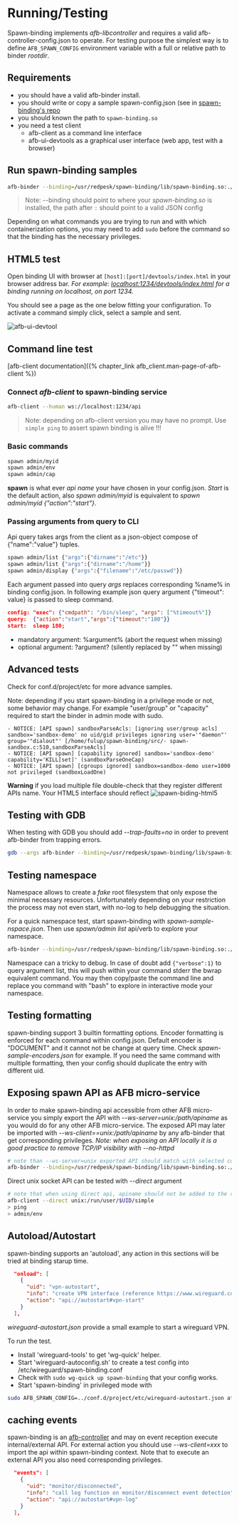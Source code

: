 # Running/Testing

Spawn-binding implements *afb-libcontroller* and requires a valid afb-controller-config.json to operate. For testing purpose the simplest way
is to define `AFB_SPAWN_CONFIG` environment variable with a full or relative path to binder *rootdir*.

## Requirements

* you should have a valid afb-binder install.
* you should write or copy a sample spawn-config.json (see in [spawn-binding's repo](https://github.com/redpesk-common/spawn-binding/tree/master/etc)
* you should known the path to `spawn-binding.so`
* you need a test client
  * afb-client as a command line interface
  * afb-ui-devtools as a graphical user interface (web app, test with a browser)

## Run spawn-binding samples

```bash
afb-binder --binding=/usr/redpesk/spawn-binding/lib/spawn-binding.so:./spawn-basic-config.json -vvv
```

> Note: --binding should point to where your *spawn-binding.so* is installed, the path after `:` should point to a valid JSON config

Depending on what commands you are trying to run and with which
containerization options, you may need to add `sudo` before the command
so that the binding has the necessary privileges.

## HTML5 test

Open binding UI with browser at `[host]:[port]/devtools/index.html` in your browser address bar.
*For example: [localhost:1234/devtools/index.html](http://localhost:1234/devtools/index.html) for a binding running on localhost, on port 1234.*

You should see a page as the one below fitting your configuration. To activate a command simply click, select a sample and sent.

![afb-ui-devtool](assets/spawn-binding-exec.jpg)

## Command line test

[afb-client documentation]({% chapter_link afb_client.man-page-of-afb-client %})

### Connect *afb-client* to spawn-binding service

``` bash
afb-client --human ws://localhost:1234/api
```

>Note: depending on afb-client version you may have no prompt. Use `simple ping` to assert spawn binding is alive !!!

### Basic commands

```bash
spawn admin/myid
spawn admin/env
spawn admin/cap
```

**spawn** is what ever *api name* your have chosen in your config.json. *Start* is the default action, also *spawn admin/myid* is equivalent to *spawn admin/myid {"action":"start"}*.

### Passing arguments from query to CLI

Api query takes args from the client as a json-object compose of {"name":"value"} tuples.

```bash
spawn admin/list {"args":{"dirname":"/etc"}}
spawn admin/list {"args":{"dirname":"/home"}}
spawn admin/display {"args":{"filename":"/etc/passwd"}}
```

Each argument passed into query *args* replaces corresponding %name% in binding config.json. In following example json query argument {"timeout": value} is passed to sleep command.

```json
config: "exec": {"cmdpath": "/bin/sleep", "args": ["%timeout%"]}
query:  {"action":"start","args":{"timeout":"180"}}
start:  sleep 180;

```

* mandatory argument: %argument% (abort the request when missing)
* optional argument: ?argument? (silently replaced by "" when missing)

## Advanced tests

Check for conf.d/project/etc for more advance samples.

Note: depending if you start spawn-binding in a privilege mode or not, some behavior may change. For example "user/group" or "capacity" required to start the binder in admin mode with sudo.

```log
- NOTICE: [API spawn] sandboxParseAcls: [ignoring user/group acls] sandbox='sandbox-demo' no uid/gid privileges ignoring user='"daemon"' group='"dialout"' [/home/fulup/spawn-binding/src/- spawn-sandbox.c:510,sandboxParseAcls]
- NOTICE: [API spawn] [capability ignored] sandbox='sandbox-demo' capability='KILL[set]' (sandboxParseOneCap)
- NOTICE: [API spawn] [cgroups ignored] sandbox=sandbox-demo user=1000 not privileged (sandboxLoadOne)
```

**Warning** if you load multiple file double-check that they register different APIs name. Your HTML5 interface should reflect
![spawn-biding-html5](assets/spawn-binding-dualconf.jpg)

## Testing with GDB

When testing with GDB you should add *--trap-faults=no* in order to prevent afb-binder from trapping errors.

```bash
gdb --args afb-binder --binding=/usr/redpesk/spawn-binding/lib/spawn-binding.so:./spawn-basic-config.json -vvv --trap-faults=no
```

## Testing namespace

Namespace allows to create a *fake* root filesystem that only expose the minimal necessary resources. Unfortunately depending on your restriction the process may not even start, with no-log to help debugging the situation.

For a quick namespace test, start spawn-binding with *spawn-sample-nspace.json*. Then use *spawn/admin list* api/verb to explore your namespace.

```bash
afb-binder --binding=/usr/redpesk/spawn-binding/lib/spawn-binding.so:./etc/spawn-sample-nspace.json -vvv
```

Namespace can a tricky to debug. In case of doubt add `{"verbose":1}` to query argument list, this will push within your command stderr the bwrap equivalent command. You may then copy/paste the command line and replace you command with "bash" to explore in interactive mode your namespace.

## Testing formatting

spawn-binding support 3 builtin formatting options. Encoder formatting is enforced for each command within config.json. Default encoder is "DOCUMENT" and it cannot not be change at query time. Check *spawn-sample-encoders.json* for example. If you need the same command with multiple formatting, then your config should duplicate the entry with different uid.

## Exposing spawn API as AFB micro-service

In order to make spawn-binding api accessible from other AFB micro-service you simply export the API with *--ws-server=unix:/path/apiname* as you would do for any other AFB micro-service. The exposed API may later be imported with *--ws-client==unix:/path/apiname* by any afb-binder that get corresponding privileges. *Note: when exposing an API locally it is a good practice to remove TCP/IP visibility with --no-httpd*

```bash
# note than --ws-server=unix exported API should match with selected config.json
afb-binder --binding=/usr/redpesk/spawn-binding/lib/spawn-binding.so:./etc/spawn-simple-config.json -vvv --no-httpd --ws-server=unix:/run/user/$UID/simple
```

Direct unix socket API can be tested with *--direct* argument

``` bash
# note that when using direct api, apiname should not be added to the request
afb-client --direct unix:/run/user/$UID/simple
> ping
> admin/env
```

## Autoload/Autostart

spawn-binding supports an 'autoload', any action in this sections will be tried at binding starup time.

```json
  "onload": [
    {
      "uid": "vpn-autostart",
      "info": "create VPN interface (reference https://www.wireguard.com/quickstart)",
      "action": "api://autostart#vpn-start"
    }
  ],
```

*wireguard-autostart.json* provide a small example to start a wireguard VPN.

To run the test.

* Install 'wireguard-tools' to get 'wg-quick' helper.
* Start 'wireguard-autoconfig.sh' to create a test config into /etc/wireguard/spawn-binding.conf
* Check with ```sudo wg-quick up spawn-binding``` that your config works.
* Start 'spawn-binding' in privileged mode with

```bash
sudo AFB_SPAWN_CONFIG=../conf.d/project/etc/wireguard-autostart.json afb-binder --name=afb-spawn --binding=package/lib/afb-spawn.so --verbose
```

## caching events

spawn-binding is an [afb-controller](/docs/en/master/developer-guides/controllerConfig.html) and may on event reception execute internal/external API. For external action you should use *--ws-client=xxx* to import the api within spawn-binding context. Note that to execute an external API you also need corresponding privileges.

```json
  "events": [
    {
      "uid": "monitor/disconnected",
      "info": "call log function on monitor/disconnect event detection",
      "action": "api://autostart#vpn-log"
    }
  ],
```
